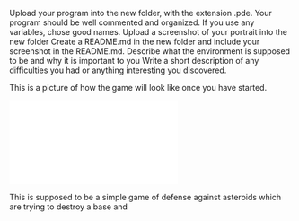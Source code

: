 Upload your program into the new folder, with the extension .pde. Your program should be well commented and organized. If you use any variables, chose good names.
Upload a screenshot of your portrait into the new folder
Create a README.md in the new folder and include your screenshot in the README.md.
Describe what the environment is supposed to be and why it is important to you
Write a short description of any difficulties you had or anything interesting you discovered.

This is a picture of how the game will look like once you have started.

![](.img)

This is supposed to be a simple game of defense against asteroids which are trying to destroy a base and 
